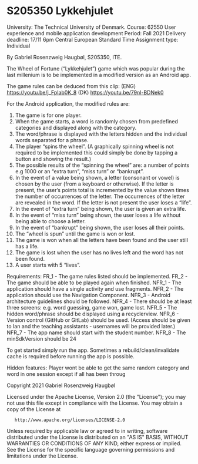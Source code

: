 # S205350 Lykkehjulet

University: The Technical University of Denmark.
Course: 62550 User experience and mobile application development 
Period: Fall 2021
Delivery deadline: 17/11 6pm Central European Standard Time
Assignment type: Individual

By Gabriel Rosenzweig Haugbøl, S205350, ITE.


The Wheel of Fortune (“Lykkehjulet”) game which was popular during the last millenium
is to be implemented in a modified version as an Android app.

The game rules can be deduced from this clip:
(ENG) https://youtu.be/j_FpIab0K_8
(DK) https://youtu.be/79nl-BDNek0

For the Android application, the modified rules are:
1. The game is for one player.
2. When the game starts, a word is randomly chosen from predefined categories and displayed
   along with the category.
3. The word/phrase is displayed with the letters hidden and the individual words separated for a
   phrase.
4. The player “spins the wheel”. (A graphically spinning wheel is not required to be implemented
   this could simply be done by tapping a button and showing the result.)
5. The possible results of the “spinning the wheel” are: a number of points e.g 1000 or an “extra
   turn”, “miss turn” or “bankrupt”.
6. In the event of a value being shown, a letter (consonant or vowel) is chosen by the user (from
   a keyboard or otherwise). If the letter is present, the user’s points total is incremented by the value shown times the number of occurrences of the letter. The occurrences of the letter are revealed in the word. If the letter is not present the user loses a “life”.
7. In the event of “extra turn” being shown, the user is given an extra life.
8. In the event of “miss turn” being shown, the user loses a life without being able to choose a
   letter.
9. In the event of “bankrupt” being shown, the user loses all their points.
10. The “wheel is spun” until the game is won or lost.
11. The game is won when all the letters have been found and the user still has a life.
12. The game is lost when the user has no lives left and the word has not been found.
13. A user starts with 5 “lives”.

Requirements:
FR_1  - The game rules listed should be implemented.
FR_2  - The game should be able to be played again when finished.
NFR_1 - The application should have a single activity and use fragments.
NFR_2 - The application should use the Navigation Component.
NFR_3 - Android architecture guidelines should be followed.
NFR_4 - There should be at least three screens: e.g. word guessing, game won, game lost.
NFR_5 - The hidden word/phrase should be displayed using a recyclerview.
NFR_6 - Version control (GitHub or GitLab) should be used.
(Access should be given to Ian and the teaching assistants - usernames will be provided later.)
NFR_7 - The app name should start with the student number.
NFR_8 - The minSdkVersion should be 24

To get started simply run the app. Sometimes a rebuild/clean/invalidate cache is required before running the app is possible.


Hidden features:
Player wont be able to get the same random category and word in one session except if all has been throug 


Copyright 2021 Gabriel Rosenzweig Haugbøl

Licensed under the Apache License, Version 2.0 (the "License");
you may not use this file except in compliance with the License.
You may obtain a copy of the License at

       http://www.apache.org/licenses/LICENSE-2.0

Unless required by applicable law or agreed to in writing, software
distributed under the License is distributed on an "AS IS" BASIS,
WITHOUT WARRANTIES OR CONDITIONS OF ANY KIND, either express or implied.
See the License for the specific language governing permissions and
limitations under the License.